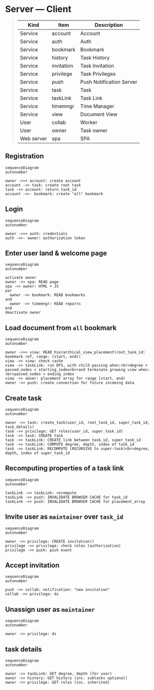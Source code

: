 # Server — Client

> | Kind       | Item       | Description              |
> | ---------- | ---------- | ------------------------ |
> | Service    | account    | Account                  |
> | Service    | auth       | Auth                     |
> | Service    | bookmark   | Bookmark                 |
> | Service    | history    | Task History             |
> | Service    | invitation | Task Invitation          |
> | Service    | privilege  | Task Privileges          |
> | Service    | push       | Push Notification Server |
> | Service    | task       | Task                     |
> | Service    | taskLink   | Task Link                |
> | Service    | timemngr   | Time Manager             |
> | Service    | view       | Document View            |
> | User       | collab     | Worker                   |
> | User       | owner      | Task owner               |
> | Web server | spa        | SPA                      |

## Registration

```mermaid
sequenceDiagram
autonumber

owner ->>+ account: create account
account ->> task: create root task
task ->> account: return task_id
account ->>- bookmark: create "all" bookmark
```

## Login

```mermaid
sequenceDiagram
autonumber

owner ->>+ auth: credentials
auth ->>- owner: authorization token
```

## Enter user land & welcome page

```mermaid
sequenceDiagram
autonumber

activate owner
owner ->> spa: READ page
spa ->> owner: HTML + JS
par
  owner ->> bookmark: READ bookmarks
and
  owner ->> timemngr: READ reports
end
deactivate owner
```

## Load document from `all` bookmark

```mermaid
sequenceDiagram
autonumber

owner ->>+ view: READ hierarchical_view_placement(root_task_id: bookmark ref, range: [start, end))
view ->> view: check cache
view ->> taskLink: run DFS, with child passing when:<br>degree + passed_nodes < starting_index<br>and terminate growing view when:<br>passed_nodes > ending_index
view ->> owner: placement array for range [start, end)
owner ->> push: create connection for future incoming data
```

## Create task

```mermaid
sequenceDiagram
autonumber

owner ->> task: create_task(user_id, root_task_id, super_task_id, task_details)
task ->> privilege: GET roles(user_id, super_task_id)
task ->> task: CREATE task
task ->> taskLink: CREATE link between task_id, super_task_id
task ->> taskLink: COMPUTE degree, depth, index of task_id
task ->> taskLink: RECOMPUTE (RECURSIVE to super-task)<br>degree, depth, index of super_task_id
```

## Recomputing properties of a task link

```mermaid
sequenceDiagram
autonumber

taskLink ->> taskLink: recompute
taskLink ->> push: INVALIDATE BROWSER CACHE for task_id
taskLink ->> push: INVALIDATE BROWSER CACHE for placement_array
```

## Invite user as `maintainer` over `task_id`

```mermaid
sequenceDiagram
autonumber

owner ->> privilege: CREATE invitation()
privilege ->> privilege: check roles (authorization)
privilege ->> push: push event
```

## Accept invitation

```mermaid
sequenceDiagram
autonumber

push ->> collab: notification: "new invitation"
collab ->> privilege: ds
```

## Unassign user as `maintainer`

```mermaid
sequenceDiagram
autonumber

owner ->> privilege: ds
```

## task details

```mermaid
sequenceDiagram
autonumber

owner ->> taskLink: GET degree, depth (for user)
owner ->> history: GET history (inc. subtasks optional)
owner ->> privilege: GET roles (inc. inherited)
```
